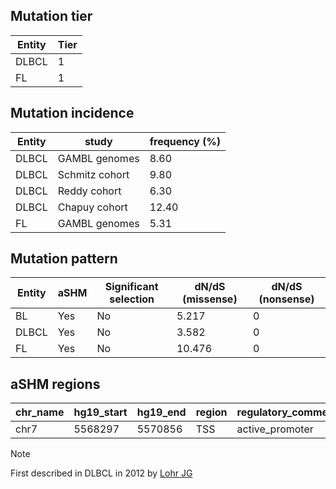 
## Mutation tier

|Entity|Tier|
|------|----|
|DLBCL |1   |
|FL    |1   |

## Mutation incidence

|Entity|study         |frequency (%)|
|------|--------------|-------------|
|DLBCL |GAMBL genomes | 8.60        |
|DLBCL |Schmitz cohort| 9.80        |
|DLBCL |Reddy cohort  | 6.30        |
|DLBCL |Chapuy cohort |12.40        |
|FL    |GAMBL genomes | 5.31        |

## Mutation pattern

|Entity|aSHM|Significant selection|dN/dS (missense)|dN/dS (nonsense)|
|------|----|---------------------|----------------|----------------|
|BL    |Yes |No                   | 5.217          |0               |
|DLBCL |Yes |No                   | 3.582          |0               |
|FL    |Yes |No                   |10.476          |0               |

## aSHM regions

|chr_name|hg19_start|hg19_end|region|regulatory_comment|
|--------|----------|--------|------|------------------|
|chr7    |5568297   |5570856 |TSS   |active_promoter   |

> [!NOTE]
> First described in DLBCL in 2012 by [Lohr JG](https://pubmed.ncbi.nlm.nih.gov/22343534)
